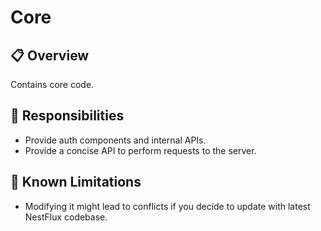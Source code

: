 # Core

## 📋 Overview
Contains core code.

## 🎯 Responsibilities
- Provide auth components and internal APIs.
- Provide a concise API to perform requests to the server.

## 🚧 Known Limitations
- Modifying it might lead to conflicts if you decide to update with latest NestFlux codebase.
